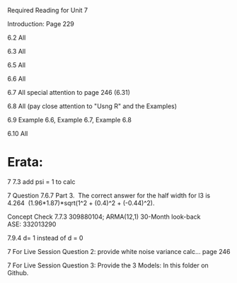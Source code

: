 Required Reading for Unit 7

Introduction: Page 229

6.2 All  

6.3 All  

6.5 All  

6.6 All  

6.7 All special attention to page 246 (6.31)  

6.8 All (pay close attention to "Usng R" and the Examples)  

6.9 Example 6.6, Example 6.7, Example 6.8

6.10 All


# Erata:


7	7.3	add psi = 1 to calc			
										
7	Question 7.6.7 Part 3.  The correct answer for the half width for l3 is 4.264  (1.96*1.87)*sqrt(1^2 + (0.4)^2 + (-0.44)^2).  				
					
Concept Check 7.7.3			309880104; ARMA(12,1) 30-Month look-back ASE: 332013290						

7.9.4	d= 1 instead of d = 0			
					
7	For Live Session Question 2: provide white noise variance calc… page 246   				

7	For Live Session Question 3: Provide the 3 Models:  In this folder on Github.



